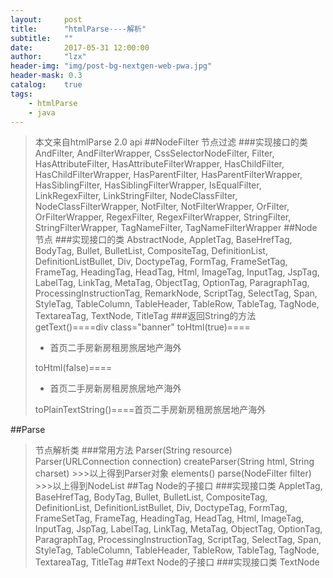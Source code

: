 ```yaml
---
layout:     post
title:      "htmlParse----解析"
subtitle:   ""
date:       2017-05-31 12:00:00
author:     "lzx"
header-img: "img/post-bg-nextgen-web-pwa.jpg"
header-mask: 0.3
catalog:    true
tags:
    - htmlParse
    - java
---
```




> 本文来自htmlParse 2.0 api
##NodeFilter
>节点过滤
###实现接口的类
	AndFilter, AndFilterWrapper, CssSelectorNodeFilter, Filter, HasAttributeFilter, 
	HasAttributeFilterWrapper, HasChildFilter, HasChildFilterWrapper, 
	HasParentFilter, HasParentFilterWrapper, HasSiblingFilter, 
	HasSiblingFilterWrapper, 
	IsEqualFilter, LinkRegexFilter, 
	LinkStringFilter, NodeClassFilter, NodeClassFilterWrapper, NotFilter, NotFilterWrapper, OrFilter, OrFilterWrapper, RegexFilter,
	RegexFilterWrapper, StringFilter, StringFilterWrapper, TagNameFilter, TagNameFilterWrapper 
##Node
>节点
###实现接口的类
	AbstractNode, AppletTag, BaseHrefTag, BodyTag, Bullet, BulletList, CompositeTag, DefinitionList,
	DefinitionListBullet, Div, DoctypeTag, 
	FormTag, FrameSetTag, FrameTag, HeadingTag, HeadTag, Html, ImageTag, InputTag, JspTag, LabelTag,
	LinkTag, MetaTag, ObjectTag, OptionTag, ParagraphTag, ProcessingInstructionTag, RemarkNode, 
	ScriptTag, SelectTag, Span, StyleTag, TableColumn, TableHeader, TableRow, TableTag, TagNode,
	TextareaTag, TextNode, TitleTag
###返回String的方法
	getText()====div class="banner"
	toHtml(true)====<div class="banner"><div class="container"><ul class="channelList"><li>首页二手房新房租房旅居地产海外</li></ul></div>
	toHtml(false)====<div class="banner"><div class="container"><ul class="channelList"><li>首页二手房新房租房旅居地产海外</li></ul></div>
	toPlainTextString()====首页二手房新房租房旅居地产海外

##Parse
>节点解析类
###常用方法
	Parser(String resource)
	Parser(URLConnection connection)
	createParser(String html, String charset) 
    >>>以上得到Parser对象
	elements() 
	parse(NodeFilter filter) 
	>>>以上得到NodeList
##Tag
>Node的子接口
###实现接口类
	AppletTag, BaseHrefTag, BodyTag, Bullet, BulletList, CompositeTag, DefinitionList,
	DefinitionListBullet, Div, DoctypeTag, FormTag, FrameSetTag, FrameTag, HeadingTag,
	HeadTag, Html, ImageTag, InputTag, JspTag, LabelTag, LinkTag, MetaTag, ObjectTag,
	OptionTag, ParagraphTag, ProcessingInstructionTag, ScriptTag, SelectTag, Span,
	StyleTag, TableColumn, TableHeader, TableRow, TableTag, TagNode, TextareaTag, TitleTag
##Text
>Node的子接口
###实现接口类
	TextNode



     











       